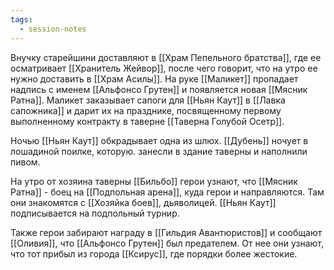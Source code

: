 ```yaml
---
tags:
  - session-notes
---
```

Внучку старейшини доставляют в [[Храм Пепельного братства]], где ее осматривает [[Хранитель Жейвор]], после чего говорит, что на утро ее нужно доставить в [[Храм Асилы]]. На руке [[Маликет]] пропадает надпись с именем [[Альфонсо Грутен]] и появляется новая [[Мясник Ратна]]. Маликет заказывает сапоги для [[Ньян Каут]] в [[Лавка сапожника]] и дарит их на празднике, посвященному первому выполненному контракту в таверне [[Таверна Голубой Осетр]].

Ночью [[Ньян Каут]] обкрадывает одна из шлюх. [[Дубень]] ночует в лошадиной поилке, которую. занесли в здание таверны и наполнили пивом.

На утро от хозяина таверны [[Бильбо]] герои узнают, что [[Мясник Ратна]] - боец на [[Подпольная арена]], куда герои и направляются. Там они знакомятся с [[Хозяйка боев]], дьяволицей. [[Ньян Каут]] подписывается на подпольный турнир.

Также герои забирают награду в [[Гильдия Авантюристов]] и сообщают [[Оливия]], что [[Альфонсо Грутен]] был предателем. От нее они узнают, что тот прибыл из города [[Ксирус]], где порядки более жестокие.